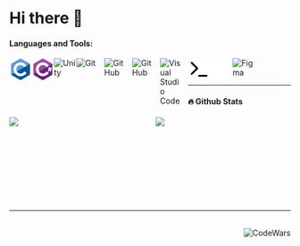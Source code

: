 # Hi there 👋

#### Languages and Tools:
<img align="left" alt="C" width="40px" src="https://raw.githubusercontent.com/devicons/devicon/master/icons/c/c-original.svg" />
<img align="left" alt="C#" width="40px" src="https://raw.githubusercontent.com/devicons/devicon/master/icons/csharp/csharp-original.svg" />
<img align="left" alt="Unity" width="40px" src="https://www.vectorlogo.zone/logos/unity3d/unity3d-icon.svg" />
<img align="left" alt="Git" width="40px" src="https://cdn.jsdelivr.net/gh/devicons/devicon/icons/git/git-original.svg" style="padding-right:10px;" />
<img align="left" alt="GitHub" width="40px" src="https://user-images.githubusercontent.com/3369400/139447912-e0f43f33-6d9f-45f8-be46-2df5bbc91289.png#gh-dark-mode-only" style="padding-right:10px;" />
<img align="left" alt="GitHub" width="40px" src="https://user-images.githubusercontent.com/3369400/139448065-39a229ba-4b06-434b-bc67-616e2ed80c8f.png#gh-light-mode-only" style="padding-right:10px;" />
<img align="left" alt="Visual Studio Code" width="40px" src="https://cdn.jsdelivr.net/gh/devicons/devicon/icons/vscode/vscode-original.svg" style="padding-right:10px;" />
<img align="left" alt="Terminal" width="40px" src="./img/terminal-light.svg#gh-light-mode-only" />
<img align="left" alt="Terminal" width="40px" src="./img/terminal-dark.svg#gh-dark-mode-only" />
<img align="left" alt="Figma" width="40px" src="https://www.vectorlogo.zone/logos/figma/figma-icon.svg" />
<br />
<br />

---
#### 🔥 Github Stats
<div align="center">
  <img width="48%" align="left" src="https://github-readme-stats.vercel.app/api?username=Cpaluszek&theme=radical&title_color=ff3068">
  <img width="48%" align="right" src="http://github-readme-streak-stats.herokuapp.com/?user=Cpaluszek&theme=radical&date_format=M%20j%5B%2C%20Y%5D&ring=ff3068&fire=ff3068&sideNums=ff3068">
</div>

<br /><br /><br /><br /><br /><br /><br /><br /><br />

---
<img alt="LeetCode" align="left" width="400px" src="https://leetcard.jacoblin.cool/user6265bs?theme=unicorn" style="padding-left: 1000px;" />
<br /><img alt="CodeWars" align="right" src="https://www.codewars.com/users/NoonSense/badges/large" />
